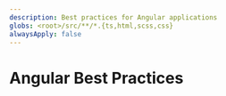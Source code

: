 ```yaml
---
description: Best practices for Angular applications
globs: <root>/src/**/*.{ts,html,scss,css}
alwaysApply: false
---
```


# Angular Best Practices

<!--
TODO: Add content for Angular best practices.
Follow unified schema guidelines.
-->
